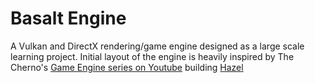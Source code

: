 # Basalt Engine
A Vulkan and DirectX rendering/game engine designed as a large scale learning project.
Initial layout of the engine is heavily inspired by The Cherno's [Game Engine series on Youtube](https://www.youtube.com/c/TheChernoProject) building [Hazel](https://github.com/TheCherno/Hazel)
